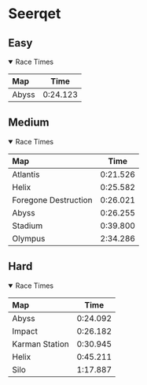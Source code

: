 # Seerqet
## Easy
<details open>
<summary>Race Times</summary>

| Map      | Time  |
| :------------- | :-----: |
| Abyss              | 0:24.123 |

</details>

## Medium
<details open>
<summary>Race Times</summary>

| Map      | Time  |
| :------------- | :-----: |
| Atlantis              | 0:21.526 |
| Helix              | 0:25.582 |
| Foregone Destruction              | 0:26.021 |
| Abyss              | 0:26.255 |
| Stadium              | 0:39.800 |
| Olympus              | 2:34.286 |

</details>

## Hard
<details open>
<summary>Race Times</summary>

| Map      | Time  |
| :------------- | :-----: |
| Abyss              | 0:24.092 |
| Impact              | 0:26.182 |
| Karman Station              | 0:30.945 |
| Helix              | 0:45.211 |
| Silo              | 1:17.887 |

</details>
